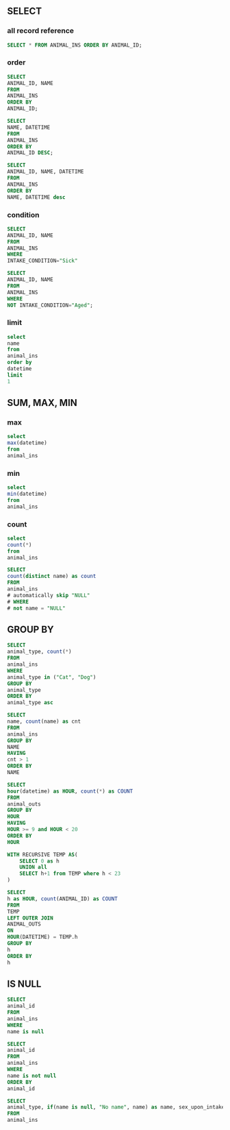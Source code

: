## SELECT

### all record reference
```sql
SELECT * FROM ANIMAL_INS ORDER BY ANIMAL_ID;
```

### order

```sql
SELECT
ANIMAL_ID, NAME
FROM
ANIMAL_INS
ORDER BY
ANIMAL_ID;
```

```sql
SELECT
NAME, DATETIME
FROM
ANIMAL_INS
ORDER BY
ANIMAL_ID DESC;
```

```sql
SELECT
ANIMAL_ID, NAME, DATETIME
FROM
ANIMAL_INS
ORDER BY
NAME, DATETIME desc
```

### condition
```sql
SELECT
ANIMAL_ID, NAME
FROM 
ANIMAL_INS
WHERE
INTAKE_CONDITION="Sick"
```

```sql
SELECT
ANIMAL_ID, NAME
FROM
ANIMAL_INS
WHERE
NOT INTAKE_CONDITION="Aged";
```

### limit

```sql
select
name
from
animal_ins
order by
datetime
limit
1
```

## SUM, MAX, MIN

### max

```sql
select
max(datetime)
from
animal_ins
```

### min

```sql
select
min(datetime)
from
animal_ins
```

### count

```sql
select
count(*)
from
animal_ins
```

```sql
SELECT
count(distinct name) as count
FROM
animal_ins
# automatically skip "NULL"
# WHERE
# not name = "NULL"
```

## GROUP BY

```sql
SELECT
animal_type, count(*)
FROM
animal_ins
WHERE
animal_type in ("Cat", "Dog")
GROUP BY
animal_type
ORDER BY
animal_type asc
```

```sql
SELECT
name, count(name) as cnt
FROM
animal_ins
GROUP BY
NAME
HAVING
cnt > 1
ORDER BY
NAME
```

```sql
SELECT
hour(datetime) as HOUR, count(*) as COUNT
FROM
animal_outs
GROUP BY
HOUR
HAVING
HOUR >= 9 and HOUR < 20
ORDER BY
HOUR
```

```sql
WITH RECURSIVE TEMP AS(
	SELECT 0 as h
    UNION all
    SELECT h+1 from TEMP where h < 23
)

SELECT
h as HOUR, count(ANIMAL_ID) as COUNT
FROM
TEMP
LEFT OUTER JOIN
ANIMAL_OUTS
ON
HOUR(DATETIME) = TEMP.h
GROUP BY
h
ORDER BY
h
```

## IS NULL

```sql
SELECT
animal_id
FROM
animal_ins
WHERE
name is null
```

```sql
SELECT
animal_id
FROM
animal_ins
WHERE
name is not null
ORDER BY
animal_id
```

```sql
SELECT
animal_type, if(name is null, "No name", name) as name, sex_upon_intake
FROM
animal_ins
```